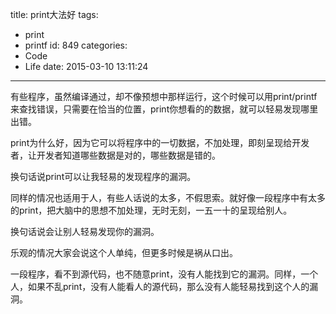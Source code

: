 title: print大法好
tags:
  - print
  - printf
id: 849
categories:
  - Code
  - Life
date: 2015-03-10 13:11:24
---

有些程序，虽然编译通过，却不像预想中那样运行，这个时候可以用print/printf来查找错误，只需要在恰当的位置，print你想看的的数据，就可以轻易发现哪里出错。

print为什么好，因为它可以将程序中的一切数据，不加处理，即刻呈现给开发者，让开发者知道哪些数据是对的，哪些数据是错的。

换句话说print可以让我轻易的发现程序的漏洞。

同样的情况也适用于人，有些人话说的太多，不假思索。就好像一段程序中有太多的print，把大脑中的思想不加处理，无时无刻，一五一十的呈现给别人。

换句话说会让别人轻易发现你的漏洞。

乐观的情况大家会说这个人单纯，但更多时候是祸从口出。

一段程序，看不到源代码，也不随意print，没有人能找到它的漏洞。同样，一个人，如果不乱print，没有人能看人的源代码，那么没有人能轻易找到这个人的漏洞。